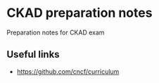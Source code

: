 # CKAD preparation notes
Preparation notes for CKAD exam

## Useful links

* https://github.com/cncf/curriculum
